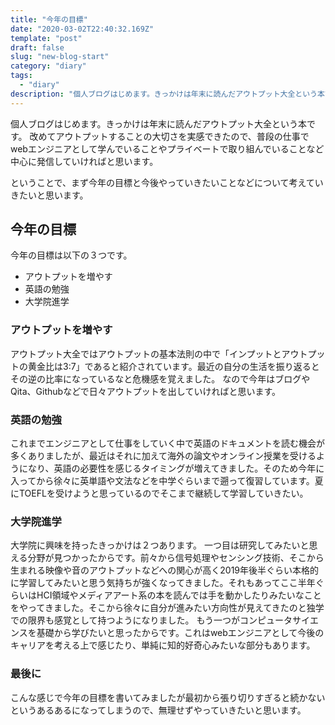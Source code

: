 ```yaml
---
title: "今年の目標"
date: "2020-03-02T22:40:32.169Z"
template: "post"
draft: false
slug: "new-blog-start"
category: "diary"
tags: 
  - "diary"
description: "個人ブログはじめます。きっかけは年末に読んだアウトプット大全という本です。改めてアウトプットすることの大切さを実感できたので、普段の仕事でwebエンジニアとして学んでいることやプライベートで取り組んでいることなど中心に発信していければと思います。"
---
```

個人ブログはじめます。きっかけは年末に読んだアウトプット大全という本です。
改めてアウトプットすることの大切さを実感できたので、普段の仕事でwebエンジニアとして学んでいることやプライベートで取り組んでいることなど中心に発信していければと思います。

ということで、まず今年の目標と今後やっていきたいことなどについて考えていきたいと思います。

## 今年の目標
今年の目標は以下の３つです。

+ アウトプットを増やす
+ 英語の勉強
+ 大学院進学

### アウトプットを増やす
アウトプット大全ではアウトプットの基本法則の中で「インプットとアウトプットの黄金比は3:7」であると紹介されています。最近の自分の生活を振り返るとその逆の比率になっているなと危機感を覚えました。
なので今年はブログやQita、Githubなどで日々アウトプットを出していければと思います。

### 英語の勉強
これまでエンジニアとして仕事をしていく中で英語のドキュメントを読む機会が多くありましたが、最近はそれに加えて海外の論文やオンライン授業を受けるようになり、英語の必要性を感じるタイミングが増えてきました。そのため今年に入ってから徐々に英単語や文法などを中学ぐらいまで遡って復習しています。夏にTOEFLを受けようと思っているのでそこまで継続して学習していきたい。

### 大学院進学
大学院に興味を持ったきっかけは２つあります。
一つ目は研究してみたいと思える分野が見つかったからです。前々から信号処理やセンシング技術、そこから生まれる映像や音のアウトプットなどへの関心が高く2019年後半ぐらい本格的に学習してみたいと思う気持ちが強くなってきました。それもあってここ半年ぐらいはHCI領域やメディアアート系の本を読んでは手を動かしたりみたいなことをやってきました。そこから徐々に自分が進みたい方向性が見えてきたのと独学での限界も感覚として持つようになりました。
もう一つがコンピュータサイエンスを基礎から学びたいと思ったからです。これはwebエンジニアとして今後のキャリアを考える上で感じたり、単純に知的好奇心みたいな部分もあります。

### 最後に
こんな感じで今年の目標を書いてみましたが最初から張り切りすぎると続かないというあるあるになってしまうので、無理せずやっていきたいと思います。